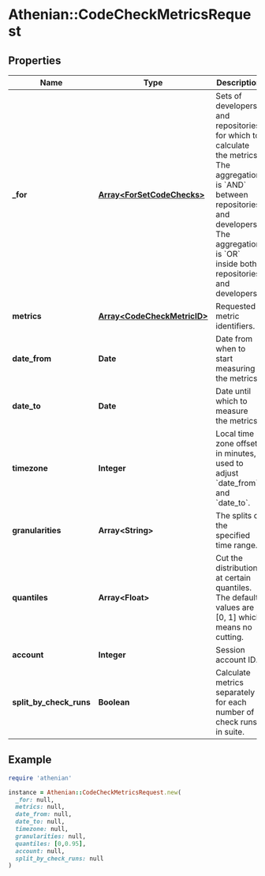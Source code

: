 # Athenian::CodeCheckMetricsRequest

## Properties

| Name | Type | Description | Notes |
| ---- | ---- | ----------- | ----- |
| **_for** | [**Array&lt;ForSetCodeChecks&gt;**](ForSetCodeChecks.md) | Sets of developers and repositories for which to calculate the metrics. The aggregation is &#x60;AND&#x60; between repositories and developers. The aggregation is &#x60;OR&#x60; inside both repositories and developers. |  |
| **metrics** | [**Array&lt;CodeCheckMetricID&gt;**](CodeCheckMetricID.md) | Requested metric identifiers. |  |
| **date_from** | **Date** | Date from when to start measuring the metrics. |  |
| **date_to** | **Date** | Date until which to measure the metrics. |  |
| **timezone** | **Integer** | Local time zone offset in minutes, used to adjust &#x60;date_from&#x60; and &#x60;date_to&#x60;. | [optional] |
| **granularities** | **Array&lt;String&gt;** | The splits of the specified time range. |  |
| **quantiles** | **Array&lt;Float&gt;** | Cut the distributions at certain quantiles. The default values are [0, 1] which means no cutting. | [optional] |
| **account** | **Integer** | Session account ID. |  |
| **split_by_check_runs** | **Boolean** | Calculate metrics separately for each number of check runs in suite. | [optional] |

## Example

```ruby
require 'athenian'

instance = Athenian::CodeCheckMetricsRequest.new(
  _for: null,
  metrics: null,
  date_from: null,
  date_to: null,
  timezone: null,
  granularities: null,
  quantiles: [0,0.95],
  account: null,
  split_by_check_runs: null
)
```

